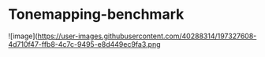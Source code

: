# Tonemapping-benchmark

![image](https://user-images.githubusercontent.com/40288314/197327608-4d710f47-ffb8-4c7c-9495-e8d449ec9fa3.png
